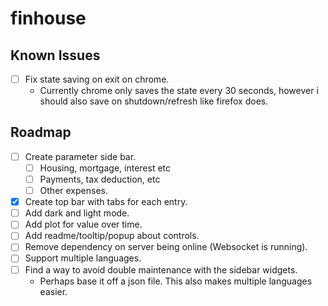 # finhouse


## Known Issues 

- [ ] Fix state saving on exit on chrome. 
    - Currently chrome only saves the state every 30 seconds, however i should also save on shutdown/refresh like firefox does.

## Roadmap

- [ ] Create parameter side bar.
    - [ ] Housing, mortgage, interest etc
    - [ ] Payments, tax deduction, etc
    - [ ] Other expenses.
- [x] Create top bar with tabs for each entry.
- [ ] Add dark and light mode.
- [ ] Add plot for value over time.
- [ ] Add readme/tooltip/popup about controls.
- [ ] Remove dependency on server being online (Websocket is running).
- [ ] Support multiple languages.
- [ ] Find a way to avoid double maintenance with the sidebar widgets.
    - Perhaps base it off a json file. This also makes multiple languages easier.